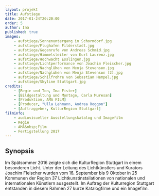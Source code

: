 ```yaml
---
layout: projekt
title: Aufstiege
date: 2017-01-24T20:20:00
order: 5
author: Ina
published: true
images:
    - aufstiege/Sonnenuntergang in Schorndorf.jpg
    - aufstiege/Flughafen Filderstadt.jpg
    - aufstiege/Gegenrufe von Andreas Schmid.jpg
    - aufstiege/Himmelsleiter von Kurt Laurenz.jpg
    - aufstiege/Hochwacht Esslingen.jpg
    - aufstiege/Lichtperformance von Joachim Fleischer.jpg
    - aufstiege/Nachglühen von Menja Stevenson.jpg
    - aufstiege/Nachglühen von Menja Stevenson (2).jpg
    - aufstiege/Schilfrohre von Sebastian Hempel.jpg
    - aufstiege/Skyline Stuttgart.jpg
credits:
    - [Regie und Ton, Ina Fister]
    - [Bildgestaltung und Montage, Carla Muresan]
    - [Produktion, AMA FILM]
    - [Producer, "Ulla Lehmann, Andrea Roggon"]
    - [Auftraggeber, KulturRegion Stuttgart]
filminfo:
    - audiovisueller Ausstellungskatalog und Imagefilm
    - Regie
    - AMA&nbsp;Film
    - Fertigstellung 2017
---
```


## Synopsis
Im Spätsommer 2016 zeigte sich die KulturRegion Stuttgart in einem besonderen Licht. Unter der Leitung des Lichtkünstlers und Kurators Joachim Fleischer wurden vom 16. September bis 9 Oktober in 25 Kommunen der Region 37 Lichtkunstinstallationen von nationalen und internationalen Künstlern ausgestellt. Im Auftrag der Kulturregion Stuttgart entstanden in diesem Rahmen 27 kurze Katalogfilme und ein Imagefilm.

